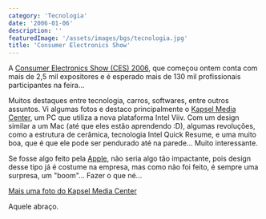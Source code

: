 ```yaml
---
category: 'Tecnologia'
date: '2006-01-06'
description: ''
featuredImage: '/assets/images/bgs/tecnologia.jpg'
title: 'Consumer Electronics Show'
---
```


A [Consumer Electronics Show (CES) 2006](http://www.cesweb.org/default_flash.asp), que começou ontem conta com mais de 2,5 mil expositores e é esperado mais de 130 mil profissionais participantes na feira...

Muitos destaques entre tecnologia, carros, softwares, entre outros assuntos. Vi algumas fotos e destaco principalmente o [Kapsel Media Center](http://idgnow.uol.com.br/galerias/CES_2006/foto1.html), um PC que utiliza a nova plataforma Intel Viiv. Com um design similar a um Mac (até que eles estão aprendendo :D), algumas revoluções, como a estrutura de cerâmica, tecnologia Intel Quick Resume, e uma muito boa, que é que ele pode ser pendurado até na parede... Muito interessante.

Se fosse algo feito pela [Apple](http://www.apple.com/), não seria algo tão impactante, pois design desse tipo já é costume na empresa, mas como não foi feito, é sempre uma surpresa, um "boom"... Fazer o que né...

[Mais uma foto do Kapsel Media Center](http://www.infosyncworld.com/video/media_pcs/kapsel_media_center.html)

Aquele abraço.
